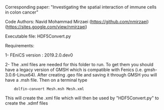 Corresponding paper: "Investigating the spatial interaction of immune cells in colon cancer"

Code Authors: Navid Mohammad Mirzaei (https://github.com/nmirzaei) (https://sites.google.com/view/nmirzaei)

Executable file: HDF5Convert.py

Requirements:

1- FEniCS version : 2019.2.0.dev0

2- The .xml files are needed for this folder to run. To get them you should have a legacy version of GMSH which is compatible with Fenics (i.e. gmsh-3.0.6-Linux64). After creating .geo file and saving it through GMSH you will have a .msh file. Then on a terminal type

        dolfin-convert Mesh.msh Mesh.xml
        
This will create the .xml file which will then be used by "HDF5Convert.py" to create the .xdmf files

